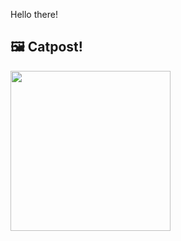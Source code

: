 Hello there!



## 🖼️ Catpost!

<sub>
    <img src="https://cdn2.thecatapi.com/images/UUM737xwZ.jpg" height="256">
</sub>

